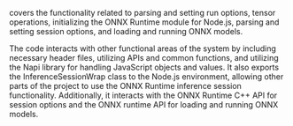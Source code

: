 covers the functionality related to parsing and setting run options, tensor operations, initializing the ONNX Runtime module for Node.js, parsing and setting session options, and loading and running ONNX models. 

The code interacts with other functional areas of the system by including necessary header files, utilizing APIs and common functions, and utilizing the Napi library for handling JavaScript objects and values. It also exports the InferenceSessionWrap class to the Node.js environment, allowing other parts of the project to use the ONNX Runtime inference session functionality. Additionally, it interacts with the ONNX Runtime C++ API for session options and the ONNX runtime API for loading and running ONNX models.